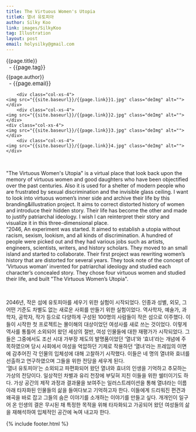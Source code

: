 ```yaml
---
title: The Virtuous Women's Utopia
titleK: 열녀 유토피아
author: Silky Koo
link: images/SilkyKoo
tag: Illustration
layout: post
email: holysilky@gmail.com
---	
```


<div class="container">

<div class="deDep">
{{page.title}}<br>
<p style="font-size:15px; margin:0px; padding:0px 0px 0px 8px; margin:0px 0px 8px 0px;">- {{page.tag}}</p>
{{page.author}}<br>
<p style="font-size:15px; margin:0px; padding:0px 0px 0px 8px;">- {{page.email}}</p>
</div>


<div class="row" class="imgcolor">
	
		<div class="col-xs-4">
	<img src="{{site.baseurl}}/{{page.link}}1.jpg" class="deImg" alt=""></div>
		<div class="col-xs-4">
	<img src="{{site.baseurl}}/{{page.link}}2.jpg" class="deImg" alt=""></div>
	<div class="col-xs-4">
	<img src="{{site.baseurl}}/{{page.link}}3.jpg" class="deImg" alt=""></div>
		<div class="col-xs-4">
	<img src="{{site.baseurl}}/{{page.link}}4.jpg" class="deImg" alt=""></div>
	
</div>
<br>

<div class="det lato">



"The Virtuous Women's Utopia" is a virtual place that look back upon the memory of virtuous women and good daughters who have been objectified over the past centuries. Also it is used for a shelter of modern people who are frustrated by sexual discrimination and the invisible glass ceiling. I want to look into virtuous women’s inner side and archive their life by this branding&illustration project. It aims to correct distorted history of women and introduce their hidden story. Their life has become the other and made to justify patriarchal ideology. I wish I can reinterpret their story and visualize it in this three-dimensional place.
<br>
“2046, An experiment was started. It aimed to establish a utopia without racism, sexism, lookism, and all kinds of discrimination. A hundred of people were picked out and they had various jobs such as artists, engineers, scientists, writers, and history scholars. They moved to an small island and started to collaborate. Their first project was rewriting women’s history that are distorted for several years. They took note of the concept of ‘Virtuous woman’ invented for patriarchal ideology and studied each character’s concealed story. They chose four virtuous women and studied their life, and built "The Virtuous Women’s Utopia".



</div>

<br>

<div class="noto">

2046년, 작은 섬에 유토피아를 세우기 위한 실험이 시작되었다. 인종과 성별, 외모, 그 어떤 기준도 차별도 없는 새로운 사회를 만들기 위한 실험이었다. 역사학자, 예술가, 과학자, 공학자, 작가 등으로 다양하게 구성된 100명의 사람들이 작은 섬으로 이주했다. 이들이 시작한 첫 프로젝트는 몰이해의 대상이었던 여성사를 새로 쓰는 것이었다. 이렇게 역사를 통틀어 소외되어 왔던 세상의 절반, 여성 인물들에 대한 재평가가 시작되었다. 그들은 그중에서도 조선 시대 가부장 제도의 발명품이었던 ‘열녀’와 ‘효녀’라는 개념에 주목하였으며 당시 사회에서 여성을 억압하던 기제로 작용하던 ‘열녀’라는 프레임의 이면에 감추어진 각 인물의 입체성에 대해 고찰하기 시작했다. 이들은 네 명의 열녀와 효녀를 선출하고 연구하였으며 그들을 위한 전당을 세우게 된다.
<br>
‘열녀 유토피아’는 소외되고 파편화되어 왔던 열녀와 효녀의 인생을 기억하고 추모하는 가상의 전당이다. 일상적인 차별과 유리 천장에 부딪혀 지친 이들을 위한 쉘터이기도 하다. 가상 공간의 제작 과정과 결과물을 보여주는 일러스트레이션을 통해 열녀라는 이름 아래 타자화된 인물들의 삶을 들여다보고 기억하고자 한다. 이들에게 드리워진 편견과 왜곡을 바로 잡고 그들의 숨은 이야기를 소개하는 이야기를 만들고 싶다. 개개인이 일구어 온 인생의 결은 무시된 채 특정한 목적을 위해 타자화되고 가공되어 왔던 여성들의 삶을 재해석하여 입체적인 공간에 녹여 내고자 한다.


</div>
 {% include footer.html %}